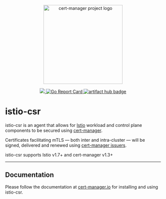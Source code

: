 <p align="center">
  <img src="https://raw.githubusercontent.com/cert-manager/cert-manager/d53c0b9270f8cd90d908460d69502694e1838f5f/logo/logo-small.png" height="256" width="256" alt="cert-manager project logo" />
</p>
<p align="center">
  <a href="https://godoc.org/github.com/cert-manager/istio-csr">
    <img src="https://godoc.org/github.com/cert-manager/istio-csr?status.svg">
  </a>
  <a href="https://goreportcard.com/report/github.com/cert-manager/istio-csr">
    <img alt="Go Report Card" src="https://goreportcard.com/badge/github.com/cert-manager/istio-csr" />
  </a>
  <a href="https://artifacthub.io/packages/search?repo=cert-manager">
    <img alt="artifact hub badge" src="https://img.shields.io/endpoint?url=https://artifacthub.io/badge/repository/cert-manager">
  </a>
</p>

# istio-csr

istio-csr is an agent that allows for [Istio](https://istio.io) workload and
control plane components to be secured using
[cert-manager](https://cert-manager.io).

Certificates facilitating mTLS &mdash; both inter
and intra-cluster &mdash; will be signed, delivered and renewed using [cert-manager
issuers](https://cert-manager.io/docs/concepts/issuer).

istio-csr supports Istio v1.7+ and cert-manager v1.3+

---

## Documentation

Please follow the documentation at
[cert-manager.io](https://cert-manager.io/docs/usage/istio/) for installing and
using istio-csr.
